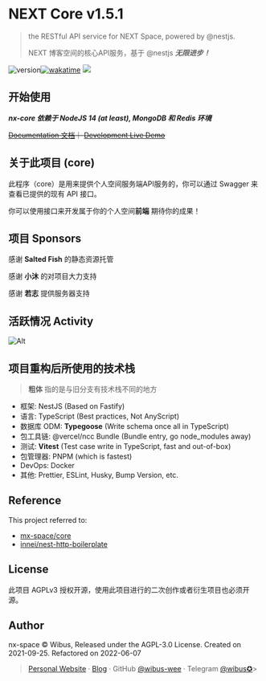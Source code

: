 # NEXT Core v1.5.1

> the RESTful API service for NEXT Space, powered by @nestjs. 
> 
> NEXT 博客空间的核心API服务，基于 @nestjs **_无限进步！_**

<img src="https://img.shields.io/github/package-json/v/nx-space/core" referrerpolicy="no-referrer" alt="version"><a href="https://wakatime.com/badge/github/nx-space/core"><img src="https://wakatime.com/badge/github/nx-space/core.svg" alt="wakatime"></a>
<a href="https://github.com/nx-space/core/actions/workflows/build.yml"><img src="https://github.com/nx-space/core/actions/workflows/build.yml/badge.svg"></a>

## 开始使用

**_nx-core 依赖于 NodeJS 14 (at least), MongoDB 和 Redis 环境_**

~~[Documentation 文档](https://nx-docs.iucky.cn)｜ [Development Live Demo](#)~~

## 关于此项目 (core)

此程序（core）是用来提供个人空间服务端API服务的，你可以通过 Swagger 来查看已提供的现有 API 接口。

你可以使用接口来开发属于你的个人空间**前端** 期待你的成果！


## 项目 Sponsors

感谢 **Salted Fish**  的静态资源托管

感谢 **小沐** 的对项目大力支持

感谢 **若志** 提供服务器支持

## 活跃情况 Activity

![Alt](https://repobeats.axiom.co/api/embed/c41f4aa5c6264c1db4ddd6c2120c0fca64dabcea.svg "Repobeats analytics image")

## 项目重构后所使用的技术栈

> **粗体** 指的是与旧分支有技术栈不同的地方

- 框架: NestJS (Based on Fastify)
- 语言: TypeScript (Best practices, Not AnyScript)
- 数据库 ODM: **Typegoose** (Write schema once all in TypeScript)
- 包工具链: @vercel/ncc Bundle (Bundle entry, go node_modules away)
- 测试: **Vitest** (Test case write in TypeScript, fast and out-of-box)
- 包管理器: PNPM (which is fastest)
- DevOps: Docker
- 其他: Prettier, ESLint, Husky, Bump Version, etc.

## Reference

This project referred to: 

- [mx-space/core](https://github.com/mx-space/core)
- [innei/nest-http-boilerplate](https://github.com/Innei/nest-http-boilerplate)

## License

此项目 AGPLv3 授权开源，使用此项目进行的二次创作或者衍生项目也必须开源。

## Author

nx-space © Wibus, Released under the AGPL-3.0 License. Created on 2021-09-25. Refactored on 2022-06-07

> [Personal Website](http://iucky.cn/) · [Blog](https://blog.iucky.cn/) · GitHub [@wibus-wee](https://github.com/wibus-wee/) · Telegram [@wibus✪](https://t.me/wibus_wee)>